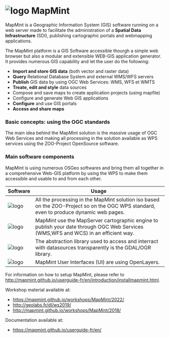 # ![logo](mapmint-ui/img/mapmint-logo-small.png "MapMint") MapMint

MapMint is a Geographic Information System (GIS) software running on a web server made to facilitate the administration of a <b>Spatial Data Infrastructure</b> (SDI), publishing cartographic portals and webmapping applications.

The MapMint platform is a GIS Software accessible thourgh a simple web browser but also a modular and extensible WEB-GIS application generator. It provides numerous GIS capability and let the user do the following:

 * <b>Import and store GIS data</b> (both vector and raster data)
 * <b>Query</b> Relational Database System and external WMS/WFS servers
 * <b>Publish</b> GIS data by using OGC Web Services: WMS, WFS et WMTS
 * <b>Treate, edit and style</b> data sources
 * Compose and save maps to create application projects (using mapfile)
 * Configure and generate Web GIS applications
 * <b>Configure</b> and use GIS portals
 * <b>Access and share maps</b>

<h3>Basic concepts: using the OGC standards</h3>

The main idea behind the MapMint solution is the massive usage of OGC Web Services and making all processing in the solution available as WPS services using the ZOO-Project OpenSource software.

<h3>Main software components</h3>

MapMint is using numerous OSGeo softwares and bring them all together in a comprehensive Web-GIS platform by using the WPS to make them accessible and usable to and from each other.


 Software |	Usage 
------------- | -------------
 ![logo](https://mapmint.github.io/workshops/MapMint/2014/_images/zoo-logo-green.png) | All the processing in the MapMint solution iso based on the ZOO-Project so on the OGC WPS standard, even to produce dynamic web pages.
 ![logo](https://mapmint.github.io/workshops/MapMint/2014/_images/ms-logo-green.png) | 	MapMint use the MapServer cartographic engine to publish your date through OGC Web Services (WMS,WFS and WCS) in an efficient way.
 ![logo](https://mapmint.github.io/workshops/MapMint/2014/_images/gdal-logo-green.png "GDAL logo") |	The abstraction library used to access and interract with datasources transparently is the GDAL/OGR library.
 ![logo](https://mapmint.github.io/workshops/MapMint/2014/_images/ol-logo-green.png "OpenLayers logo") | 	MapMint User Interfaces (UI) are using OpenLayers. 
 
For information on how to setup MapMint, please refer to http://mapmint.github.io/userguide-fr/en/introduction/installmapmint.html.

Workshop material available at: 
 * https://mapmint.github.io/workshops/MapMint/2022/
 * http://geolabs.fr/dl/ws2019/
 * http://mapmint.github.io/workshops/MapMint/2018/

Documentation available at:
 * https://mapmint.github.io/userguide-fr/en/
